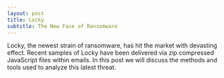 ```yaml
---
layout: post
title: Locky
subtitle: The New Face of Ransomware
---
```


Locky, the newest strain of ransomware, has hit the market with devasting effect. Recent samples of Locky have been delivered via zip compressed JavaScript files within emails. In this post we will discuss the methods and tools used to analyze this latest threat.